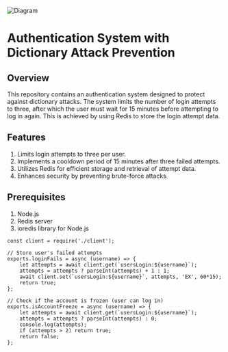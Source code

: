 ![Diagram](https://i.ibb.co/5hwnwJC/diagram-export-1-20-2025-9-49-40-PM.png)
# Authentication System with Dictionary Attack Prevention
## Overview

This repository contains an authentication system designed to protect against dictionary attacks. 
The system limits the number of login attempts to three, after which the user must wait for 15 minutes before attempting to log in again. 
This is achieved by using Redis to store the login attempt data.

## Features
1. Limits login attempts to three per user.
2. Implements a cooldown period of 15 minutes after three failed attempts.
3. Utilizes Redis for efficient storage and retrieval of attempt data.
4. Enhances security by preventing brute-force attacks.

## Prerequisites
1. Node.js
2. Redis server
3. ioredis library for Node.js

```
const client = require('./client');

// Store user's failed attempts
exports.loginFails = async (username) => {
    let attempts = await client.get(`usersLogin:${username}`);
    attempts = attempts ? parseInt(attempts) + 1 : 1;
    await client.set(`usersLogin:${username}`, attempts, 'EX', 60*15);
    return true;
};

// Check if the account is frozen (user can log in)
exports.isAccountFreeze = async (username) => {
    let attempts = await client.get(`usersLogin:${username}`);
    attempts = attempts ? parseInt(attempts) : 0;
    console.log(attempts);
    if (attempts > 2) return true;
    return false;
};
```
